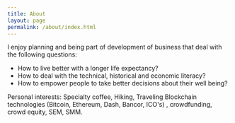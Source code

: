 ```yaml
---
title: About
layout: page
permalink: /about/index.html
---
```

I enjoy planning and being part of development of business that deal with the following questions:

- How to live better with a longer life expectancy?
- How to deal with the technical, historical and economic literacy?
- How to empower people to take better decisions about their well being?

Personal interests: 
Specialty coffee, Hiking, Traveling
Blockchain technologies (Bitcoin, Ethereum, Dash, Bancor, ICO's) , crowdfunding, crowd equity, SEM, SMM.



